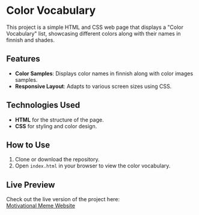 # Color Vocabulary

This project is a simple HTML and CSS web page that displays a "Color Vocabulary" list, showcasing different colors along with their names in finnish and shades. 

## Features

- **Color Samples**: Displays color names in finnish along with color images samples.
- **Responsive Layout**: Adapts to various screen sizes using CSS.

## Technologies Used

- **HTML** for the structure of the page.
- **CSS** for styling and color design.

## How to Use

1. Clone or download the repository.
2. Open `index.html` in your browser to view the color vocabulary.

## Live Preview

Check out the live version of the project here:  
[Motivational Meme Website](https://bootcamp-projects-2024.github.io/Color-Vocab/)


